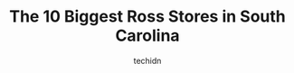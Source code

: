 ---
layout: ampstory
image: https://i0.wp.com/www.depkes.org/wp-content/uploads/2023/06/ross-0-in-south-carolina-1685968341.jpeg?resize=640,853
author: techidn
featured: false
description: Discover the impressive array of Ross options in South Carolina, where you can find 10 of the largest Ross establishments in the area. From renowned classics to hidden gems, South Carolina o
title: The 10 Biggest Ross Stores in South Carolina
cover:
   title: The 10 Biggest Ross Stores in South Carolina
   subtitle: Rickpate
   background: https://www.depkes.org/wp-content/uploads/2023/06/ross-0-in-south-carolina-1685968341.jpeg

pages: 
 - layout: thirds
   top: <h1>#1 Ross Dress for Less</h1>
   bottom: "<p>This store is dirty and I mean dirty, dirty. These photos are from the bathroom area. I can only imagine what their stock/back room looks like. It also stinks in there. O</p>"
   background: https://www.depkes.org/wp-content/uploads/2023/06/ross-1-in-south-carolina-1685968342.jpeg
   backgroundblur: true
 - layout: thirds
   top: <h1>#2 Ross Dress for Less</h1>
   bottom: "<p>120 Dorman Centre Dr, Spartanburg, SC 29301, United States</p>"
   background: https://www.depkes.org/wp-content/uploads/2023/06/ross-2-in-south-carolina-1685968342.jpeg
   cta:
      link: https://www.depkes.org/blog/the-10-biggest-ross-stores-in-south-carolina/
      text: The 10 Biggest Ross Stores in South Carolina
 - layout: thirds
   top: <h1>#3 Ross Dress for Less</h1>
   bottom: "<p>1502 Poinsett Hwy, Greenville, SC 29609, United States</p>"
   background: https://www.depkes.org/wp-content/uploads/2023/06/ross-3-in-south-carolina-1685968342.jpeg
   cta:
      link: https://www.depkes.org/blog/the-10-biggest-ross-stores-in-south-carolina/
      text: The 10 Biggest Ross Stores in South Carolina
 - layout: thirds
   top: <h1>#4 Ross Dress for Less</h1>
   bottom: "<p>10800 Kings Rd, Myrtle Beach, SC 29572, United States</p>"
   background: https://images.unsplash.com/photo-1599422314077-f4dfdaa4cd09?ixlib=rb-4.0.3&ixid=MnwxMjA3fDB8MHxwaG90by1wYWdlfHx8fGVufDB8fHx8&auto=format&fit=crop&w=640&h=853&q=80
   cta:
      link: https://www.depkes.org/blog/the-10-biggest-ross-stores-in-south-carolina/
      text: The 10 Biggest Ross Stores in South Carolina
 - layout: thirds
   top: <h1>#5 Ross Dress for Less</h1>
   bottom: "<p>8656 Hwy 17, Myrtle Beach, SC 29588, United States</p>"
   background: https://images.unsplash.com/photo-1489648022186-8f49310909a0?ixlib=rb-4.0.3&ixid=MnwxMjA3fDB8MHxwaG90by1wYWdlfHx8fGVufDB8fHx8&auto=format&fit=crop&w=640&h=853&q=80
   cta:
      link: https://www.depkes.org/blog/the-10-biggest-ross-stores-in-south-carolina/
      text: The 10 Biggest Ross Stores in South Carolina
 - layout: thirds
   top: <h1>#6 Ross Dress for Less</h1>
   bottom: "<p>158 Station Dr, Anderson, SC 29621, United States</p>"
   background: https://images.unsplash.com/photo-1604871000636-074fa5117945?ixlib=rb-4.0.3&ixid=MnwxMjA3fDB8MHxwaG90by1wYWdlfHx8fGVufDB8fHx8&auto=format&fit=crop&w=640&h=853&q=80
   cta:
      link: https://www.depkes.org/blog/the-10-biggest-ross-stores-in-south-carolina/
      text: The 10 Biggest Ross Stores in South Carolina
 - layout: thirds
   top: <h1>#7 Ross Dress for Less</h1>
   bottom: "<p>272 Harbison Blvd, Columbia, SC 29212, United States</p>"
   background: https://images.unsplash.com/photo-1567095761054-7a02e69e5c43?ixlib=rb-4.0.3&ixid=MnwxMjA3fDB8MHxwaG90by1wYWdlfHx8fGVufDB8fHx8&auto=format&fit=crop&w=640&h=853&q=80
   cta:
      link: https://www.depkes.org/blog/the-10-biggest-ross-stores-in-south-carolina/
      text: The 10 Biggest Ross Stores in South Carolina
 - layout: thirds
   middle: Continue reading...
   background: https://images.unsplash.com/photo-1632260260864-caf7fde5ec36?ixlib=rb-4.0.3&ixid=MnwxMjA3fDB8MHxwaG90by1wYWdlfHx8fGVufDB8fHx8&auto=format&fit=crop&w=640&h=853&q=80
   cta:
      link: https://www.depkes.org/blog/the-10-biggest-ross-stores-in-south-carolina/
      text: The 10 Biggest Ross Stores in South Carolina
      
---